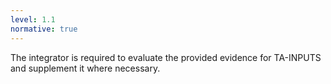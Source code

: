 ```yaml
---
level: 1.1
normative: true
---
```


The integrator is required to evaluate the provided evidence for TA-INPUTS and supplement it where necessary.
